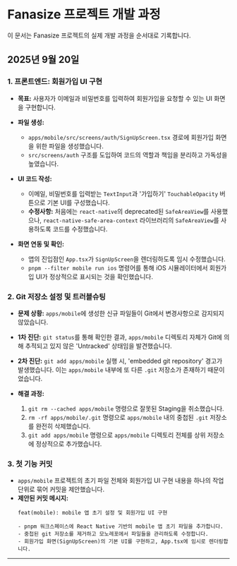 # Fanasize 프로젝트 개발 과정

이 문서는 Fanasize 프로젝트의 실제 개발 과정을 순서대로 기록합니다.

## 2025년 9월 20일

### 1. 프론트엔드: 회원가입 UI 구현

- **목표:** 사용자가 이메일과 비밀번호를 입력하여 회원가입을 요청할 수 있는 UI 화면을 구현합니다.

- **파일 생성:**
    - `apps/mobile/src/screens/auth/SignUpScreen.tsx` 경로에 회원가입 화면을 위한 파일을 생성했습니다.
    - `src/screens/auth` 구조를 도입하여 코드의 역할과 책임을 분리하고 가독성을 높였습니다.

- **UI 코드 작성:**
    - 이메일, 비밀번호를 입력받는 `TextInput`과 '가입하기' `TouchableOpacity` 버튼으로 기본 UI를 구성했습니다.
    - **수정사항:** 처음에는 `react-native`의 deprecated된 `SafeAreaView`를 사용했으나, `react-native-safe-area-context` 라이브러리의 `SafeAreaView`를 사용하도록 코드를 수정했습니다.

- **화면 연동 및 확인:**
    - 앱의 진입점인 `App.tsx`가 `SignUpScreen`을 렌더링하도록 임시 수정했습니다.
    - `pnpm --filter mobile run ios` 명령어를 통해 iOS 시뮬레이터에서 회원가입 UI가 정상적으로 표시되는 것을 확인했습니다.

### 2. Git 저장소 설정 및 트러블슈팅

- **문제 상황:** `apps/mobile`에 생성한 신규 파일들이 Git에서 변경사항으로 감지되지 않았습니다.

- **1차 진단:** `git status`를 통해 확인한 결과, `apps/mobile` 디렉토리 자체가 Git에 의해 추적되고 있지 않은 'Untracked' 상태임을 발견했습니다.

- **2차 진단:** `git add apps/mobile` 실행 시, 'embedded git repository' 경고가 발생했습니다. 이는 `apps/mobile` 내부에 또 다른 `.git` 저장소가 존재하기 때문이었습니다.

- **해결 과정:**
    1. `git rm --cached apps/mobile` 명령으로 잘못된 Staging을 취소했습니다.
    2. `rm -rf apps/mobile/.git` 명령으로 `apps/mobile` 내의 중첩된 `.git` 저장소를 완전히 삭제했습니다.
    3. `git add apps/mobile` 명령으로 `apps/mobile` 디렉토리 전체를 상위 저장소에 정상적으로 추가했습니다.

### 3. 첫 기능 커밋

- `apps/mobile` 프로젝트의 초기 파일 전체와 회원가입 UI 구현 내용을 하나의 작업 단위로 묶어 커밋을 제안했습니다.
- **제안된 커밋 메시지:**
  ```
  feat(mobile): mobile 앱 초기 설정 및 회원가입 UI 구현

  - pnpm 워크스페이스에 React Native 기반의 mobile 앱 초기 파일을 추가합니다.
  - 중첩된 git 저장소를 제거하고 모노레포에서 파일들을 관리하도록 수정합니다.
  - 회원가입 화면(SignUpScreen)의 기본 UI를 구현하고, App.tsx에 임시로 렌더링합니다.
  ```

---

